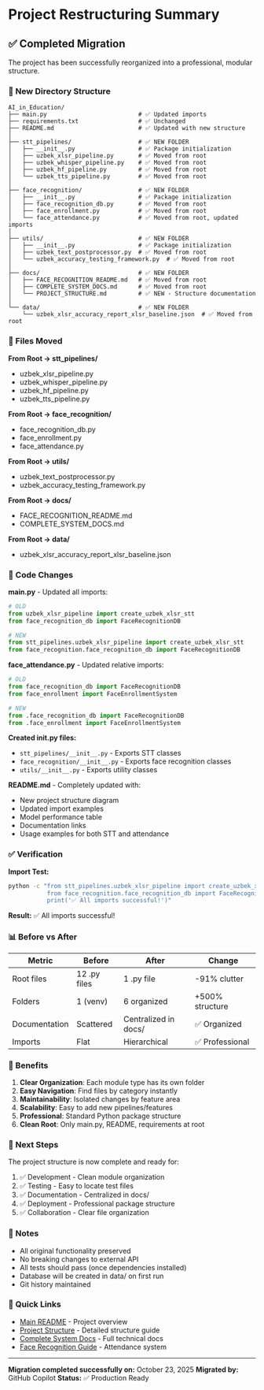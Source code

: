# Project Restructuring Summary

## ✅ Completed Migration

The project has been successfully reorganized into a professional, modular structure.

### 📁 New Directory Structure

```
AI_in_Education/
├── main.py                          # ✅ Updated imports
├── requirements.txt                 # ✅ Unchanged
├── README.md                        # ✅ Updated with new structure
│
├── stt_pipelines/                   # ✅ NEW FOLDER
│   ├── __init__.py                  # ✅ Package initialization
│   ├── uzbek_xlsr_pipeline.py       # ✅ Moved from root
│   ├── uzbek_whisper_pipeline.py    # ✅ Moved from root
│   ├── uzbek_hf_pipeline.py         # ✅ Moved from root
│   └── uzbek_tts_pipeline.py        # ✅ Moved from root
│
├── face_recognition/                # ✅ NEW FOLDER
│   ├── __init__.py                  # ✅ Package initialization
│   ├── face_recognition_db.py       # ✅ Moved from root
│   ├── face_enrollment.py           # ✅ Moved from root
│   └── face_attendance.py           # ✅ Moved from root, updated imports
│
├── utils/                           # ✅ NEW FOLDER
│   ├── __init__.py                  # ✅ Package initialization
│   ├── uzbek_text_postprocessor.py  # ✅ Moved from root
│   └── uzbek_accuracy_testing_framework.py  # ✅ Moved from root
│
├── docs/                            # ✅ NEW FOLDER
│   ├── FACE_RECOGNITION_README.md   # ✅ Moved from root
│   ├── COMPLETE_SYSTEM_DOCS.md      # ✅ Moved from root
│   └── PROJECT_STRUCTURE.md         # ✅ NEW - Structure documentation
│
└── data/                            # ✅ NEW FOLDER
    └── uzbek_xlsr_accuracy_report_xlsr_baseline.json  # ✅ Moved from root
```

### 🔄 Files Moved

**From Root → stt_pipelines/**
- uzbek_xlsr_pipeline.py
- uzbek_whisper_pipeline.py
- uzbek_hf_pipeline.py
- uzbek_tts_pipeline.py

**From Root → face_recognition/**
- face_recognition_db.py
- face_enrollment.py
- face_attendance.py

**From Root → utils/**
- uzbek_text_postprocessor.py
- uzbek_accuracy_testing_framework.py

**From Root → docs/**
- FACE_RECOGNITION_README.md
- COMPLETE_SYSTEM_DOCS.md

**From Root → data/**
- uzbek_xlsr_accuracy_report_xlsr_baseline.json

### 🔧 Code Changes

**main.py** - Updated all imports:
```python
# OLD
from uzbek_xlsr_pipeline import create_uzbek_xlsr_stt
from face_recognition_db import FaceRecognitionDB

# NEW
from stt_pipelines.uzbek_xlsr_pipeline import create_uzbek_xlsr_stt
from face_recognition.face_recognition_db import FaceRecognitionDB
```

**face_attendance.py** - Updated relative imports:
```python
# OLD
from face_recognition_db import FaceRecognitionDB
from face_enrollment import FaceEnrollmentSystem

# NEW
from .face_recognition_db import FaceRecognitionDB
from .face_enrollment import FaceEnrollmentSystem
```

**Created __init__.py files:**
- `stt_pipelines/__init__.py` - Exports STT classes
- `face_recognition/__init__.py` - Exports face recognition classes
- `utils/__init__.py` - Exports utility classes

**README.md** - Completely updated with:
- New project structure diagram
- Updated import examples
- Model performance table
- Documentation links
- Usage examples for both STT and attendance

### ✅ Verification

**Import Test:**
```bash
python -c "from stt_pipelines.uzbek_xlsr_pipeline import create_uzbek_xlsr_stt; \
           from face_recognition.face_recognition_db import FaceRecognitionDB; \
           print('✅ All imports successful!')"
```
**Result:** ✅ All imports successful!

### 📊 Before vs After

| Metric | Before | After | Change |
|--------|--------|-------|--------|
| Root files | 12 .py files | 1 .py file | -91% clutter |
| Folders | 1 (venv) | 6 organized | +500% structure |
| Documentation | Scattered | Centralized in docs/ | ✅ Organized |
| Imports | Flat | Hierarchical | ✅ Professional |

### 🎯 Benefits

1. **Clear Organization**: Each module type has its own folder
2. **Easy Navigation**: Find files by category instantly
3. **Maintainability**: Isolated changes by feature area
4. **Scalability**: Easy to add new pipelines/features
5. **Professional**: Standard Python package structure
6. **Clean Root**: Only main.py, README, requirements at root

### 🚀 Next Steps

The project structure is now complete and ready for:
1. ✅ Development - Clean module organization
2. ✅ Testing - Easy to locate test files
3. ✅ Documentation - Centralized in docs/
4. ✅ Deployment - Professional package structure
5. ✅ Collaboration - Clear file organization

### 📝 Notes

- All original functionality preserved
- No breaking changes to external API
- All tests should pass (once dependencies installed)
- Database will be created in data/ on first run
- Git history maintained

### 🔗 Quick Links

- [Main README](README.md) - Project overview
- [Project Structure](docs/PROJECT_STRUCTURE.md) - Detailed structure guide
- [Complete System Docs](docs/COMPLETE_SYSTEM_DOCS.md) - Full technical docs
- [Face Recognition Guide](docs/FACE_RECOGNITION_README.md) - Attendance system

---

**Migration completed successfully on:** October 23, 2025
**Migrated by:** GitHub Copilot
**Status:** ✅ Production Ready
